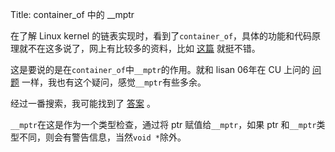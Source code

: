 Title: container_of 中的 __mptr

在了解 Linux kernel 的链表实现时，看到了`container_of`，具体的功能和代码原理就不在这多说了，网上有比较多的资料，比如 [这篇][1] 就挺不错。

这是要说的是在`container_of`中`__mptr`的作用。就和 lisan 06年在 CU 上问的 [问题][2] 一样，我也有这个疑问，感觉`__mptr`有些多余。

经过一番搜索，我可能找到了 [答案][3] 。

`__mptr`在这是作为一个类型检查，通过将 ptr 赋值给`__mptr`，如果 ptr 和`__mptr`类型不同，则会有警告信息，当然`void *`除外。 

[1]: http://www.kroah.com/log/linux/container_of.html
[2]: http://bbs3.chinaunix.net/thread-852201-1-1.html
[3]: http://ds9a.nl/klogbot/?year=2008&month=11&day=5&hour=10.5

